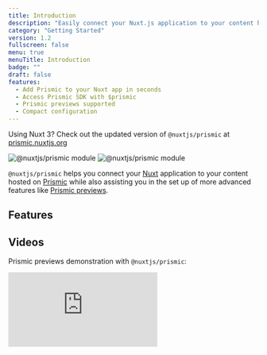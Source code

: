 ```yaml
---
title: Introduction
description: "Easily connect your Nuxt.js application to your content hosted on Prismic"
category: "Getting Started"
version: 1.2
fullscreen: false
menu: true
menuTitle: Introduction
badge: ""
draft: false
features:
  - Add Prismic to your Nuxt app in seconds
  - Access Prismic SDK with $prismic
  - Prismic previews supported
  - Compact configuration
---
```


<d-alert type="info">

Using Nuxt 3? Check out the updated version of `@nuxtjs/prismic` at [prismic.nuxtjs.org](https://prismic.nuxtjs.org)

</d-alert>

<img src="/preview.png" class="light-img" alt="@nuxtjs/prismic module"/>
<img src="/preview-dark.png" class="dark-img" alt="@nuxtjs/prismic module"/>

`@nuxtjs/prismic` helps you connect your [Nuxt](https://nuxtjs.org) application to your content hosted on [Prismic](https://prismic.io) while also assisting you in the set up of more advanced features like [Prismic previews](https://prismic.io/feature/scheduling-and-previews).

## Features

<d-list :items="features"></d-list>

## Videos

Prismic previews demonstration with `@nuxtjs/prismic`:

<div class="relative w-full h-0" style="padding-bottom: 56.25%;">
  <iframe class="absolute inset-0 w-full h-full" src="https://www.youtube.com/embed/2DtDsnWe2MU" frameborder="0" allow="accelerometer; autoplay; encrypted-media; gyroscope; picture-in-picture" allowfullscreen></iframe>
</div>
